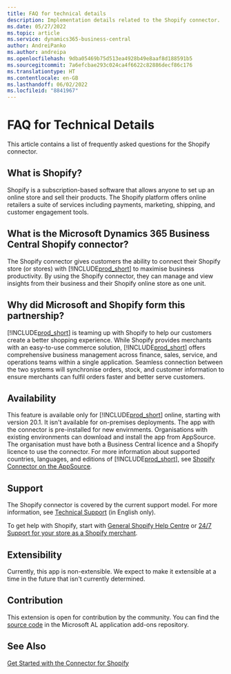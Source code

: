 ```yaml
---
title: FAQ for technical details
description: Implementation details related to the Shopify connector.
ms.date: 05/27/2022
ms.topic: article
ms.service: dynamics365-business-central
author: AndreiPanko
ms.author: andreipa
ms.openlocfilehash: 9dba05469b75d513ea4928b49e8aaf8d188591b5
ms.sourcegitcommit: 7a6efcbae293c024ca4f6622c82886decf86c176
ms.translationtype: HT
ms.contentlocale: en-GB
ms.lasthandoff: 06/02/2022
ms.locfileid: "8841967"
---
```

# <a name="faq-for-technical-details"></a>FAQ for Technical Details

This article contains a list of frequently asked questions for the Shopify connector.

## <a name="what-is-shopify"></a>What is Shopify? 

Shopify is a subscription-based software that allows anyone to set up an online store and sell their products. The Shopify platform offers online retailers a suite of services including payments, marketing, shipping, and customer engagement tools. 

## <a name="what-is-the-microsoft-dynamics-365-business-central-shopify-connector"></a>What is the Microsoft Dynamics 365 Business Central Shopify connector? 

The Shopify connector gives customers the ability to connect their Shopify store (or stores) with [!INCLUDE[prod_short](../includes/prod_short.md)] to maximise business productivity. By using the Shopify connector, they can manage and view insights from their business and their Shopify online store as one unit. 

## <a name="why-did-microsoft-and-shopify-form-this-partnership"></a>Why did Microsoft and Shopify form this partnership? 

[!INCLUDE[prod_short](../includes/prod_long.md)] is teaming up with Shopify to help our customers create a better shopping experience. While Shopify provides merchants with an easy-to-use commerce solution, [!INCLUDE[prod_short](../includes/prod_short.md)] offers comprehensive business management across finance, sales, service, and operations teams within a single application. Seamless connection between the two systems will synchronise orders, stock, and customer information to ensure merchants can fulfil orders faster and better serve customers.

## <a name="availability"></a>Availability

This feature is available only for [!INCLUDE[prod_short](../includes/prod_short.md)] online, starting with version 20.1. It isn't available for on-premises deployments. The app with the connector is pre-installed for new envirnments. Organisations with existing environments can download and install the app from AppSource. The organisation must have both a Business Central licence and a Shopify licence to use the connector. For more information about supported countries, languages, and editions of [!INCLUDE[prod_short](../includes/prod_short.md)], see [Shopify Connector on the AppSource](https://go.microsoft.com/fwlink/?linkid=2196238).

## <a name="support"></a>Support

The Shopify connector is covered by the current support model. For more information, see [Technical Support](/dynamics365/business-central/dev-itpro/administration//manage-technical-support) (in English only). 

To get help with Shopify, start with [General Shopify Help Centre](https://help.shopify.com/) or [24/7 Support for your store as a Shopify merchant](https://help.shopify.com/questions#/).

## <a name="extensibility"></a>Extensibility

Currently, this app is non-extensible. We expect to make it extensible at a time in the future that isn't currently determined.

## <a name="contribution"></a>Contribution

This extension is open for contribution by the community. You can find the [source code](https://github.com/microsoft/ALAppExtensions/tree/main/Apps/W1/Shopify) in the Microsoft AL application add-ons repository.




## <a name="see-also"></a>See Also

[Get Started with the Connector for Shopify](get-started.md)  
